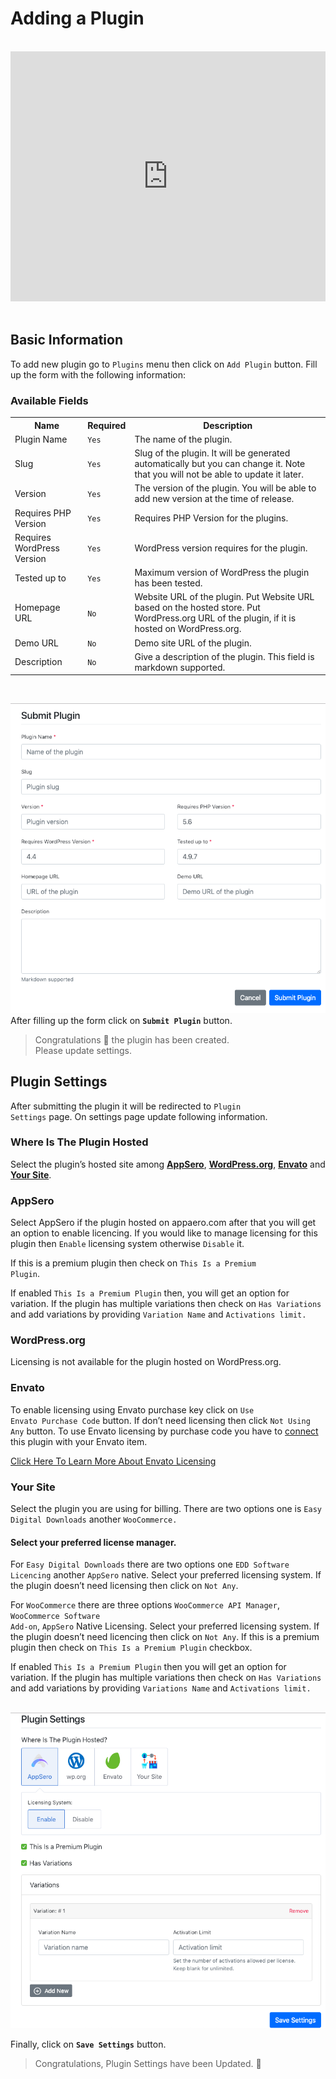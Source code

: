 # Adding a Plugin

<br/>

<iframe width="100%" height="400" src="https://www.youtube.com/embed/eZvOoa6JryY" frameborder="0" allow="accelerometer; autoplay; encrypted-media; gyroscope; picture-in-picture" allowfullscreen></iframe>

<br/>
<br/>

## Basic Information

To add new plugin go to <code>Plugins</code> menu then click on <code>Add Plugin</code> button. Fill up the form with the following information:

### Available Fields
<table>
    <tr>
        <th>Name</th>
        <th>Required</th>
        <th>Description</th>
    </tr>
    <tr>
        <td> Plugin Name </td>
        <td> <code>Yes</code> </td>
        <td> The name of the plugin. </td>
    </tr>
    <tr>
        <td> Slug </td>
        <td> <code>Yes</code> </td>
        <td> Slug of the plugin. It will be generated automatically but you can change it. Note that you will not be able to update it later. </td>
    </tr>
    <tr>
        <td>Version</td>
        <td><code>Yes</code></td>
        <td>The version of the plugin. You will be able to add new version at the time of release.</td>
    </tr>
    <tr>
        <td>Requires PHP Version </td>
        <td><code>Yes</code></td>
        <td>Requires PHP Version for the plugins.</td>
    </tr>
    <tr>
        <td>Requires WordPress Version </td>
        <td><code>Yes</code></td>
        <td>WordPress version requires for the plugin.</td>
    </tr>
    <tr>
        <td>Tested up to </td>
        <td><code>Yes</code></td>
        <td>Maximum version of WordPress the plugin has been tested.</td>
    </tr>
    <tr>
        <td>Homepage URL</td>
        <td><code>No</code></td>
        <td> Website URL of the plugin. Put Website URL based on the hosted store. Put WordPress.org URL of the plugin, if it is hosted on WordPress.org. </td>
    </tr>
    <tr>
        <td>Demo URL</td>
        <td><code>No</code></td>
        <td>Demo site URL of the plugin.</td>
    </tr>
    <tr>
        <td>Description</td>
        <td><code>No</code></td>
        <td>Give a description of the plugin. This field is markdown supported.</td>
    </tr>
</table>

<br>

![An image](../images/project/plugin.png)
After filling up the form click on <code>**Submit Plugin**</code> button. 

> Congratulations :tada: the plugin has been created. 
<br> Please update settings.


## Plugin Settings
After submitting the plugin it will be redirected to <code>Plugin Settings</code> page. On settings page update following information. 

### Where Is The Plugin Hosted
Select the plugin’s hosted site among **[AppSero](#appsero)**, **[WordPress.org](#wordpress-org)**, **[Envato](#envato)** and **[Your Site](#your-site)**. 

### AppSero
Select AppSero if the plugin hosted on appaero.com after that you will get an option to enable licencing. If you would like to manage licensing for this plugin then <code>Enable</code> licensing system otherwise <code>Disable</code> it. 

If this is a premium plugin then check on <code>This Is a Premium Plugin</code>. 

If enabled <code>This Is a Premium Plugin</code> then, you will get an option  for variation. If the plugin has multiple variations then check on <code>Has Variations</code> and add variations by providing <code>Variation Name</code> and <code>Activations limit.</code> 

### WordPress.org
Licensing is not available for the plugin hosted on WordPress.org.

### Envato
To enable licensing using Envato purchase key click on <code>Use Envato Purchase Code</code> button. If don’t need licensing then click <code>Not Using Any</code> button.  To use Envato licensing by purchase code you have to [connect](envato-licensing.md) this plugin with your Envato item. 

[Click Here To Learn More About Envato Licensing](envato-licensing.md) 


### Your Site
Select the plugin you are using for billing. There are two options one is <code>Easy Digital Downloads</code> another <code>WooCommerce.</code> 

#### Select your preferred license manager. 
For <code>Easy Digital Downloads</code> there are two options one <code>EDD Software Licencing</code> another <code>AppSero</code> native. Select your preferred licensing system. If the plugin doesn’t need licensing then click on <code>Not Any</code>. 

For <code>WooCommerce</code> there are three options <code>WooCommerce API Manager</code>, <code>WooCommerce Software Add-on</code>, <code>AppSero</code> Native Licensing. Select your preferred licensing system.  If the plugin doesn’t need licencing then click on <code>Not Any</code>. 
If this is a premium plugin then check on <code>This Is a Premium Plugin</code> checkbox. 

If enabled <code>This Is a Premium Plugin</code> then you will get an option  for variation. If the plugin has multiple variations then check on <code>Has Variations</code> and add variations by providing <code>Variations Name</code> and <code>Activations limit.</code> 
<br><br>

![An image](../images/project/settings.png)

Finally, click on <code>**Save Settings**</code> button. 

> Congratulations, Plugin Settings have been Updated. :slightly_smiling_face: